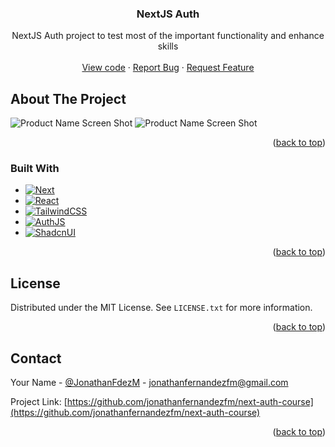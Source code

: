 <a name="readme-top"></a>

<div align="center">
  <h3 align="center">NextJS Auth</h3>

  <p align="center">
    NextJS Auth project to test most of the important functionality and enhance skills
    <br />
    <br />
    <a href="https://github.com/jonathanfernandezfm/next-auth-course">View code</a>
    ·
    <a href="https://github.com/jonathanfernandezfm/next-auth-course/issues">Report Bug</a>
    ·
    <a href="https://github.com/jonathanfernandezfm/next-auth-course/issues">Request Feature</a>
  </p>
</div>

## About The Project

![Product Name Screen Shot][product-screenshot]
![Product Name Screen Shot][product-screenshot2]

<p align="right">(<a href="#readme-top">back to top</a>)</p>



### Built With

* [![Next][Next.js]][Next-url]
* [![React][React.js]][React-url]
* [![TailwindCSS][TailwindCSS]][Tailwind-url]
* [![AuthJS][AuthJS]][NextJS-auth-url]
* [![ShadcnUI][shadcnui]][shadcn-url]

<p align="right">(<a href="#readme-top">back to top</a>)</p>

<!-- LICENSE -->
## License

Distributed under the MIT License. See `LICENSE.txt` for more information.

<p align="right">(<a href="#readme-top">back to top</a>)</p>

<!-- CONTACT -->
## Contact

Your Name - [@JonathanFdezM](https://twitter.com/JonathanFdezM) - jonathanfernandezfm@gmail.com

Project Link: [https://github.com/jonathanfernandezfm/next-auth-course](https://github.com/jonathanfernandezfm/next-auth-course)

<p align="right">(<a href="#readme-top">back to top</a>)</p>

<!-- MARKDOWN LINKS & IMAGES -->
<!-- https://www.markdownguide.org/basic-syntax/#reference-style-links -->
[contributors-shield]: https://img.shields.io/github/contributors/othneildrew/Best-README-Template.svg?style=for-the-badge
[contributors-url]: https://github.com/othneildrew/Best-README-Template/graphs/contributors
[forks-shield]: https://img.shields.io/github/forks/othneildrew/Best-README-Template.svg?style=for-the-badge
[forks-url]: https://github.com/othneildrew/Best-README-Template/network/members
[stars-shield]: https://img.shields.io/github/stars/othneildrew/Best-README-Template.svg?style=for-the-badge
[stars-url]: https://github.com/othneildrew/Best-README-Template/stargazers
[issues-shield]: https://img.shields.io/github/issues/othneildrew/Best-README-Template.svg?style=for-the-badge
[issues-url]: https://github.com/othneildrew/Best-README-Template/issues
[license-shield]: https://img.shields.io/github/license/othneildrew/Best-README-Template.svg?style=for-the-badge
[license-url]: https://github.com/othneildrew/Best-README-Template/blob/master/LICENSE.txt
[linkedin-shield]: https://img.shields.io/badge/-LinkedIn-black.svg?style=for-the-badge&logo=linkedin&colorB=555
[linkedin-url]: https://linkedin.com/in/othneildrew
[product-screenshot]: https://i.ibb.co/kJGCw9h/image.png
[product-screenshot2]: https://i.ibb.co/KwtCMVC/image.png
[Next.js]: https://img.shields.io/badge/next.js-000000?style=for-the-badge&logo=nextdotjs&logoColor=white
[Next-url]: https://nextjs.org/
[React.js]: https://img.shields.io/badge/React-20232A?style=for-the-badge&logo=react&logoColor=61DAFB
[TailwindCSS]: https://img.shields.io/badge/Tailwind-340152?style=for-the-badge&logo=tailwindcss&logoColor=e6faff
[AuthJS]: https://img.shields.io/badge/AuthJS-25b0ab?style=for-the-badge&logo=auth0&logoColor=fcf7ff
[shadcnui]: https://img.shields.io/badge/ShadcnUI-141314?style=for-the-badge&logo=shadcnui&logoColor=ffffff
[React-url]: https://reactjs.org/
[Tailwind-url]: https://tailwindcss.com/
[NextJS-auth-url]: https://authjs.dev/
[shadcn-url]: https://ui.shadcn.com/
[Vue.js]: https://img.shields.io/badge/Vue.js-35495E?style=for-the-badge&logo=vuedotjs&logoColor=4FC08D
[Vue-url]: https://vuejs.org/
[Angular.io]: https://img.shields.io/badge/Angular-DD0031?style=for-the-badge&logo=angular&logoColor=white
[Angular-url]: https://angular.io/
[Svelte.dev]: https://img.shields.io/badge/Svelte-4A4A55?style=for-the-badge&logo=svelte&logoColor=FF3E00
[Svelte-url]: https://svelte.dev/
[Laravel.com]: https://img.shields.io/badge/Laravel-FF2D20?style=for-the-badge&logo=laravel&logoColor=white
[Laravel-url]: https://laravel.com
[Bootstrap.com]: https://img.shields.io/badge/Bootstrap-563D7C?style=for-the-badge&logo=bootstrap&logoColor=white
[Bootstrap-url]: https://getbootstrap.com
[JQuery.com]: https://img.shields.io/badge/jQuery-0769AD?style=for-the-badge&logo=jquery&logoColor=white
[JQuery-url]: https://jquery.com 